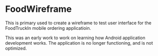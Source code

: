 # FoodWireframe

This is primary used to create a wireframe to test user interface for the FoodTruckIn mobile ordering applicatioin.

This was an early work to work on learning how Android application development works. The application is no longer functioning, and is not optimized.
